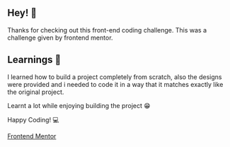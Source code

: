 ## Hey! 👋

Thanks for checking out this front-end coding challenge.
This was a challenge given by frontend mentor.

## Learnings 🎯

I learned how to build a project completely from scratch,
also the designs were provided and i needed to code it
in a way that it matches exactly like the original project.

Learnt a lot while enjoying building the project 😁

Happy Coding! 💻

[Frontend Mentor](https://www.frontendmentor.io) 